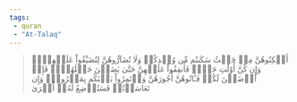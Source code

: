 ```yaml
---
tags: 
 - quran 
 - "At-Talaq"
---
```


> أَسۡكِنُوهُنَّ مِنۡ حَيۡثُ سَكَنتُم مِّن وُجۡدِكُمۡ وَلَا تُضَآرُّوهُنَّ لِتُضَيِّقُواْ عَلَيۡهِنَّۚ وَإِن كُنَّ أُوْلَٰتِ حَمۡلٖ فَأَنفِقُواْ عَلَيۡهِنَّ حَتَّىٰ يَضَعۡنَ حَمۡلَهُنَّۚ فَإِنۡ أَرۡضَعۡنَ لَكُمۡ فَـَٔاتُوهُنَّ أُجُورَهُنَّ وَأۡتَمِرُواْ بَيۡنَكُم بِمَعۡرُوفٖۖ وَإِن تَعَاسَرۡتُمۡ فَسَتُرۡضِعُ لَهُۥٓ أُخۡرَىٰ
